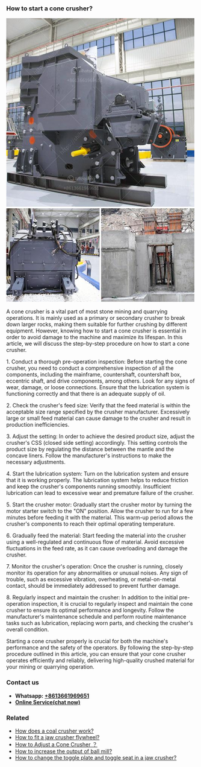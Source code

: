 <h3>How to start a cone crusher?</h3><img src='1701746026.jpg' alt=''><p>A cone crusher is a vital part of most stone mining and quarrying operations. It is mainly used as a primary or secondary crusher to break down larger rocks, making them suitable for further crushing by different equipment. However, knowing how to start a cone crusher is essential in order to avoid damage to the machine and maximize its lifespan. In this article, we will discuss the step-by-step procedure on how to start a cone crusher.</p><p>1. Conduct a thorough pre-operation inspection: Before starting the cone crusher, you need to conduct a comprehensive inspection of all the components, including the mainframe, countershaft, countershaft box, eccentric shaft, and drive components, among others. Look for any signs of wear, damage, or loose connections. Ensure that the lubrication system is functioning correctly and that there is an adequate supply of oil.</p><p>2. Check the crusher's feed size: Verify that the feed material is within the acceptable size range specified by the crusher manufacturer. Excessively large or small feed material can cause damage to the crusher and result in production inefficiencies.</p><p>3. Adjust the setting: In order to achieve the desired product size, adjust the crusher's CSS (closed side setting) accordingly. This setting controls the product size by regulating the distance between the mantle and the concave liners. Follow the manufacturer's instructions to make the necessary adjustments.</p><p>4. Start the lubrication system: Turn on the lubrication system and ensure that it is working properly. The lubrication system helps to reduce friction and keep the crusher's components running smoothly. Insufficient lubrication can lead to excessive wear and premature failure of the crusher.</p><p>5. Start the crusher motor: Gradually start the crusher motor by turning the motor starter switch to the "ON" position. Allow the crusher to run for a few minutes before feeding it with the material. This warm-up period allows the crusher's components to reach their optimal operating temperature.</p><p>6. Gradually feed the material: Start feeding the material into the crusher using a well-regulated and continuous flow of material. Avoid excessive fluctuations in the feed rate, as it can cause overloading and damage the crusher.</p><p>7. Monitor the crusher's operation: Once the crusher is running, closely monitor its operation for any abnormalities or unusual noises. Any sign of trouble, such as excessive vibration, overheating, or metal-on-metal contact, should be immediately addressed to prevent further damage.</p><p>8. Regularly inspect and maintain the crusher: In addition to the initial pre-operation inspection, it is crucial to regularly inspect and maintain the cone crusher to ensure its optimal performance and longevity. Follow the manufacturer's maintenance schedule and perform routine maintenance tasks such as lubrication, replacing worn parts, and checking the crusher's overall condition.</p><p>Starting a cone crusher properly is crucial for both the machine's performance and the safety of the operators. By following the step-by-step procedure outlined in this article, you can ensure that your cone crusher operates efficiently and reliably, delivering high-quality crushed material for your mining or quarrying operation.</p><h3>Contact us</h3><ul><li><strong>Whatsapp:&nbsp;<a href="https://wa.me/8613661969651">+8613661969651</a></strong></li><li><a href="https://swt.shibang-china.com/?git&amp;zhl&amp;How to start a cone crusher"><strong>Online Service(chat now)</strong></a></li></ul><h3>Related</h3><ul><li><a href='How does a coal crusher work.md'>How does a coal crusher work?</a></li><li><a href='How to fit a jaw crusher flywheel.md'>How to fit a jaw crusher flywheel?</a></li><li><a href='How to Adjust a Cone Crusher ？.md'>How to Adjust a Cone Crusher ？</a></li><li><a href='How to increase the output of ball mill.md'>How to increase the output of ball mill?</a></li><li><a href='How to change the toggle plate and toggle seat in a jaw crusher.md'>How to change the toggle plate and toggle seat in a jaw crusher?</a></li></ul>